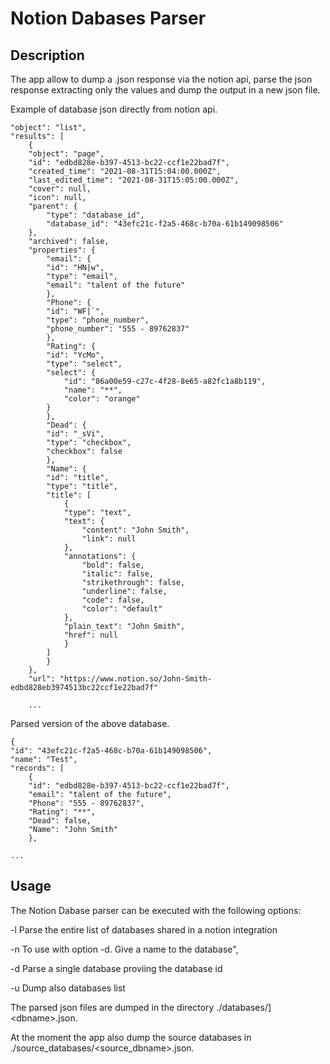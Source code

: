 # Notion Dabases Parser

## Description

The app allow to dump a .json response via the notion api, parse the json response extracting only the values and dump the output in a new json file.

Example of database json directly from notion api.

    "object": "list",
    "results": [
        {
        "object": "page",
        "id": "edbd828e-b397-4513-bc22-ccf1e22bad7f",
        "created_time": "2021-08-31T15:04:00.000Z",
        "last_edited_time": "2021-08-31T15:05:00.000Z",
        "cover": null,
        "icon": null,
        "parent": {
            "type": "database_id",
            "database_id": "43efc21c-f2a5-468c-b70a-61b149098506"
        },
        "archived": false,
        "properties": {
            "email": {
            "id": "HN|w",
            "type": "email",
            "email": "talent of the future"
            },
            "Phone": {
            "id": "WF|`",
            "type": "phone_number",
            "phone_number": "555 - 89762837"
            },
            "Rating": {
            "id": "YcMo",
            "type": "select",
            "select": {
                "id": "86a00e59-c27c-4f28-8e65-a82fc1a8b119",
                "name": "**",
                "color": "orange"
            }
            },
            "Dead": {
            "id": "_sVi",
            "type": "checkbox",
            "checkbox": false
            },
            "Name": {
            "id": "title",
            "type": "title",
            "title": [
                {
                "type": "text",
                "text": {
                    "content": "John Smith",
                    "link": null
                },
                "annotations": {
                    "bold": false,
                    "italic": false,
                    "strikethrough": false,
                    "underline": false,
                    "code": false,
                    "color": "default"
                },
                "plain_text": "John Smith",
                "href": null
                }
            ]
            }
        },
        "url": "https://www.notion.so/John-Smith-edbd828eb3974513bc22ccf1e22bad7f"
        
        ...

Parsed version of the above database.

    {
    "id": "43efc21c-f2a5-468c-b70a-61b149098506",
    "name": "Test",
    "records": [
        {
        "id": "edbd828e-b397-4513-bc22-ccf1e22bad7f",
        "email": "talent of the future",
        "Phone": "555 - 89762837",
        "Rating": "**",
        "Dead": false,
        "Name": "John Smith"
        },
    
    ...

## Usage

The Notion Dabase parser can be executed with the following options:

-l
Parse the entire list of databases shared in a notion integration

-n
To use with option -d. Give a name to the database",

-d
Parse a single database proviing the database id

-u
Dump also databases list

The parsed json files are dumped in the directory ./databases/\]<dbname\>.json.

At the moment the app also dump the source databases in ./source_databases/\<source_dbname\>.json.

